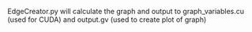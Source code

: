 EdgeCreator.py will calculate the graph and output to graph_variables.cu (used for CUDA) and output.gv (used to create plot of graph)
